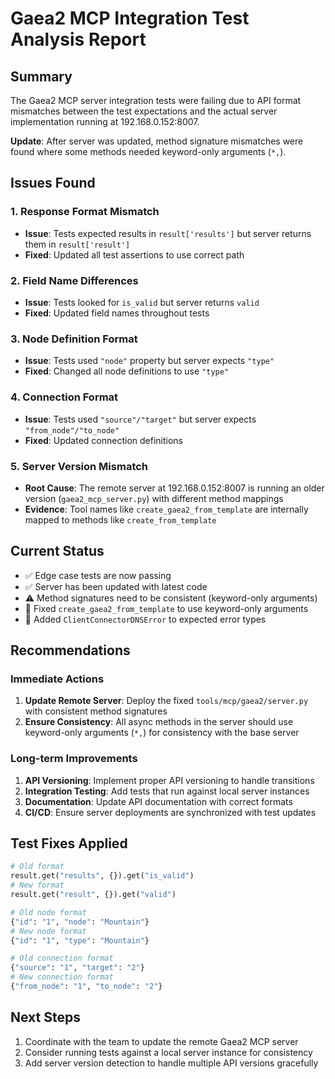 # Gaea2 MCP Integration Test Analysis Report

## Summary

The Gaea2 MCP server integration tests were failing due to API format mismatches between the test expectations and the actual server implementation running at 192.168.0.152:8007.

**Update**: After server was updated, method signature mismatches were found where some methods needed keyword-only arguments (`*,`).

## Issues Found

### 1. Response Format Mismatch
- **Issue**: Tests expected results in `result['results']` but server returns them in `result['result']`
- **Fixed**: Updated all test assertions to use correct path

### 2. Field Name Differences
- **Issue**: Tests looked for `is_valid` but server returns `valid`
- **Fixed**: Updated field names throughout tests

### 3. Node Definition Format
- **Issue**: Tests used `"node"` property but server expects `"type"`
- **Fixed**: Changed all node definitions to use `"type"`

### 4. Connection Format
- **Issue**: Tests used `"source"/"target"` but server expects `"from_node"/"to_node"`
- **Fixed**: Updated connection definitions

### 5. Server Version Mismatch
- **Root Cause**: The remote server at 192.168.0.152:8007 is running an older version (`gaea2_mcp_server.py`) with different method mappings
- **Evidence**: Tool names like `create_gaea2_from_template` are internally mapped to methods like `create_from_template`

## Current Status

- ✅ Edge case tests are now passing
- ✅ Server has been updated with latest code
- ⚠️ Method signatures need to be consistent (keyword-only arguments)
- 🔧 Fixed `create_gaea2_from_template` to use keyword-only arguments
- 🔧 Added `ClientConnectorDNSError` to expected error types

## Recommendations

### Immediate Actions
1. **Update Remote Server**: Deploy the fixed `tools/mcp/gaea2/server.py` with consistent method signatures
2. **Ensure Consistency**: All async methods in the server should use keyword-only arguments (`*,`) for consistency with the base server

### Long-term Improvements
1. **API Versioning**: Implement proper API versioning to handle transitions
2. **Integration Testing**: Add tests that run against local server instances
3. **Documentation**: Update API documentation with correct formats
4. **CI/CD**: Ensure server deployments are synchronized with test updates

## Test Fixes Applied

```python
# Old format
result.get("results", {}).get("is_valid")
# New format
result.get("result", {}).get("valid")

# Old node format
{"id": "1", "node": "Mountain"}
# New node format
{"id": "1", "type": "Mountain"}

# Old connection format
{"source": "1", "target": "2"}
# New connection format
{"from_node": "1", "to_node": "2"}
```

## Next Steps

1. Coordinate with the team to update the remote Gaea2 MCP server
2. Consider running tests against a local server instance for consistency
3. Add server version detection to handle multiple API versions gracefully
